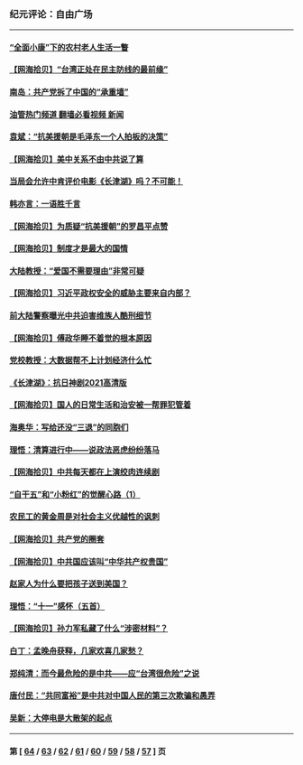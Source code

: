 ### 纪元评论：自由广场
---
#### [“全面小康”下的农村老人生活一瞥](../../pages/nsc993/n13301579.md?10140330) 
#### [【网海拾贝】“台湾正处在民主防线的最前缘”](../../pages/nsc993/n13298607.md?10140330) 
#### [南岛：共产党拆了中国的“承重墙”](../../pages/nsc993/n13298695.md?10140330) 
#### [油管热门频道 翻墙必看视频 新闻](ok?10140330)
#### [袁斌：“抗美援朝是毛泽东一个人拍板的决策”](../../pages/nsc993/n13298572.md?10140330) 
#### [【网海拾贝】美中关系不由中共说了算](../../pages/nsc993/n13296468.md?10140330) 
#### [当局会允许中肯评价电影《长津湖》吗？不可能！](../../pages/nsc993/n13294164.md?10140330) 
#### [韩亦言：一语胜千言](../../pages/nsc993/n13296643.md?10140330) 
#### [【网海拾贝】为质疑“抗美援朝”的罗昌平点赞](../../pages/nsc993/n13293902.md?10140330) 
#### [【网海拾贝】制度才是最大的国情](../../pages/nsc993/n13292455.md?10140330) 
#### [大陆教授：“爱国不需要理由”非常可疑](../../pages/nsc993/n13292404.md?10140330) 
#### [【网海拾贝】习近平政权安全的威胁主要来自内部？](../../pages/nsc993/n13290496.md?10140330) 
#### [前大陆警察曝光中共迫害维族人酷刑细节](../../pages/nsc993/n13290422.md?10140330) 
#### [【网海拾贝】傅政华睡不着觉的根本原因](../../pages/nsc993/n13287736.md?10140330) 
#### [党校教授：大数据帮不上计划经济什么忙](../../pages/nsc993/n13287648.md?10140330) 
#### [《长津湖》：抗日神剧2021高清版](../../pages/nsc993/n13284959.md?10140330) 
#### [【网海拾贝】国人的日常生活和治安被一帮罪犯管着](../../pages/nsc993/n13285024.md?10140330) 
#### [海奥华：写给还没“三退”的同胞们](../../pages/nsc993/n13284718.md?10140330) 
#### [理悟：清算进行中——说政法恶虎纷纷落马](../../pages/nsc993/n13284707.md?10140330) 
#### [【网海拾贝】中共每天都在上演绞肉连续剧](../../pages/nsc993/n13282662.md?10140330) 
#### [“自干五”和“小粉红”的觉醒心路（1）](../../pages/nsc993/n13282577.md?10140330) 
#### [农民工的黄金周是对社会主义优越性的讽刺](../../pages/nsc993/n13279129.md?10140330) 
#### [【网海拾贝】共产党的圈套](../../pages/nsc993/n13279355.md?10140330) 
#### [【网海拾贝】中共国应该叫“中华共产权贵国”](../../pages/nsc993/n13277732.md?10140330) 
#### [赵家人为什么要把孩子送到美国？](../../pages/nsc993/n13277707.md?10140330) 
#### [理悟：“十一”感怀（五首）](../../pages/nsc993/n13277203.md?10140330) 
#### [【网海拾贝】孙力军私藏了什么“涉密材料”？](../../pages/nsc993/n13276325.md?10140330) 
#### [白丁：孟晚舟获释，几家欢喜几家愁？](../../pages/nsc993/n13276158.md?10140330) 
#### [郑纯清：而今最危险的是中共——应“台湾很危险”之说](../../pages/nsc993/n13276137.md?10140330) 
#### [唐付民：“共同富裕”是中共对中国人民的第三次欺骗和愚弄](../../pages/nsc993/n13276091.md?10140330) 
#### [吴新：大停电是大散架的起点](../../pages/nsc993/n13276065.md?10140330) 

---
#### 第 [ [64](./64.md?10140330) / [63](./63.md?10140330) / [62](./62.md?10140330) / [61](./61.md?10140330) / [60](./60.md?10140330) / [59](./59.md?10140330) / [58](./58.md?10140330) / [57](./57.md?10140330) ] 页
